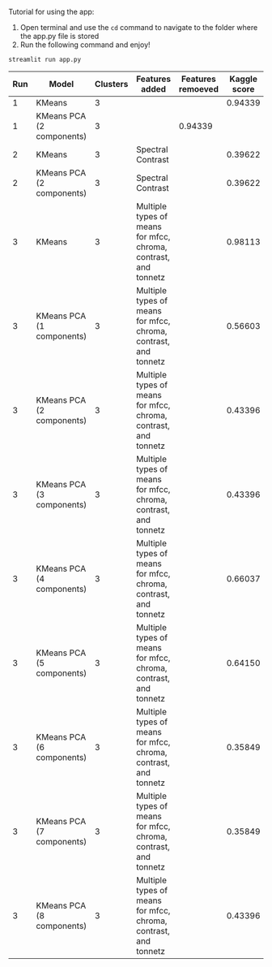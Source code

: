 Tutorial for using the app:
1. Open terminal and use the `cd` command to navigate to the folder where the app.py file is stored
2. Run the following command and enjoy! 
```terminal
streamlit run app.py
```





| Run | Model | Clusters | Features added | Features remoeved | Kaggle score | 
| - | - | - | - | - | - |
| 1 | KMeans | 3 | | | 0.94339 |
| 1 | KMeans PCA (2 components) | 3 | | 0.94339 |
| 2 | KMeans | 3 | Spectral Contrast | | 0.39622 |
| 2 | KMeans PCA (2 components) | 3 | Spectral Contrast | | 0.39622 |
| 3 | KMeans | 3 | Multiple types of means for mfcc, chroma, contrast, and tonnetz | | 0.98113 |
| 3 | KMeans PCA (1 components) | 3 | Multiple types of means for mfcc, chroma, contrast, and tonnetz | | 0.56603 |
| 3 | KMeans PCA (2 components) | 3 | Multiple types of means for mfcc, chroma, contrast, and tonnetz | | 0.43396 |
| 3 | KMeans PCA (3 components) | 3 | Multiple types of means for mfcc, chroma, contrast, and tonnetz | | 0.43396 |
| 3 | KMeans PCA (4 components) | 3 | Multiple types of means for mfcc, chroma, contrast, and tonnetz | | 0.66037 |
| 3 | KMeans PCA (5 components) | 3 | Multiple types of means for mfcc, chroma, contrast, and tonnetz | | 0.64150 |
| 3 | KMeans PCA (6 components) | 3 | Multiple types of means for mfcc, chroma, contrast, and tonnetz | | 0.35849 |
| 3 | KMeans PCA (7 components) | 3 | Multiple types of means for mfcc, chroma, contrast, and tonnetz | | 0.35849 |
| 3 | KMeans PCA (8 components) | 3 | Multiple types of means for mfcc, chroma, contrast, and tonnetz | | 0.43396 |
